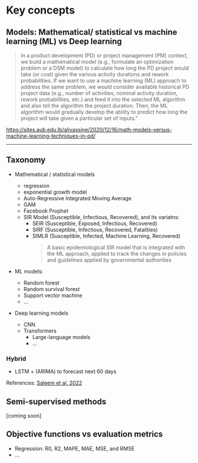 # Key concepts

## Models: Mathematical/ statistical vs machine learning (ML) vs Deep learning

> In a product development (PD) or project management (PM) context, we build a mathematical model (e.g., formulate an optimization problem or a DSM model) to calculate how long the PD project would take (or cost) given the various activity durations and rework probabilities. If we want to use a machine learning (ML) approach to address the same problem, we would consider available historical PD project data (e.g., number of activities, nominal activity duration, rework probabilities, etc.) and feed it into the selected ML algorithm and also tell the algorithm the project duration. Then, the ML algorithm would gradually develop the ability to predict how long the project will take given a particular set of inputs."

https://sites.aub.edu.lb/aliyassine/2020/12/16/math-models-versus-machine-learning-techniques-in-pd/

<hr>

## Taxonomy

- Mathematical / statistical models
  - regression
  - exponential growth model 
  - Auto-Regressive Integrated Moving Average 
  - GAM
  - Facebook Prophet
  - SIR Model (Susceptible, Infectious, Recovered), and its variatns:
    - SEIR (Susceptible, Exposed, Infectious, Recovered)
    - SIRF (Susceptible, Infectious, Recovered, Fatalities)
    - SIMLR (Susceptible, Infected, Machine Learning, Recovered)  
        > A basic epidemiological SIR model that is integrated with the ML approach, applied to track the changes in policies and guidelines applied by governmental authorities   

- ML models:
  - Random forest
  - Random survival forest
  - Support vector machine
  - ...
    
- Deep learning models
  - CNN
  - Transformers
    - Large-language models
    - ...

### Hybrid
- LSTM + (ARIMA) to forecast next 60 days 

References:
[Saleem et al. 2022](https://www.mdpi.com/1660-4601/19/9/5099#B35-ijerph-19-05099)


## Semi-supervised methods

[coming soon]

## Objective functions vs evaluation metrics 

- Regression: R0, R2, MAPE, MAE, MSE, and RMSE 
- ...

